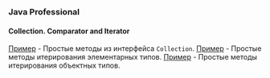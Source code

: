 ### Java Professional

####  Collection. Comparator and Iterator

[Пример](simple/SimpleCollection.java) - Простые методы из интерфейса `Collection`.
[Пример](iterator/simple/primitive/ForEachWithPrimitives.java) - Простые методы итерирования элементарных типов.
[Пример](iterator/simple/primitive/main.java) - Простые методы итерирования объектных типов.
